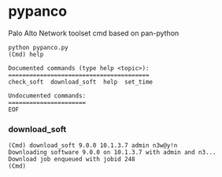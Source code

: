 # pypanco
Palo Alto Network toolset cmd based on pan-python

```
python pypanco.py
(Cmd) help

Documented commands (type help <topic>):
========================================
check_soft  download_soft  help  set_time

Undocumented commands:
======================
EOF
```
### download_soft

```
(Cmd) download_soft 9.0.0 10.1.3.7 admin n3w@y!n
Downloading software 9.0.0 on 10.1.3.7 with admin and n3...
Download job enqueued with jobid 248
(Cmd)
```
